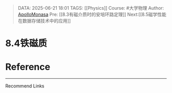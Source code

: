 > DATA: 2025-06-21 18:01
> TAGS: [[Physics]]
> Course: #大学物理 
> Author: [ApolloMonasa](https://github.com/ApolloMonasa)
> Pre: [[8.3有磁介质时的安培环路定理]]
> Next:[[8.5磁学性能在数据存储技术中的应用]]


# 8.4铁磁质


# Reference


---
Recommend Links
